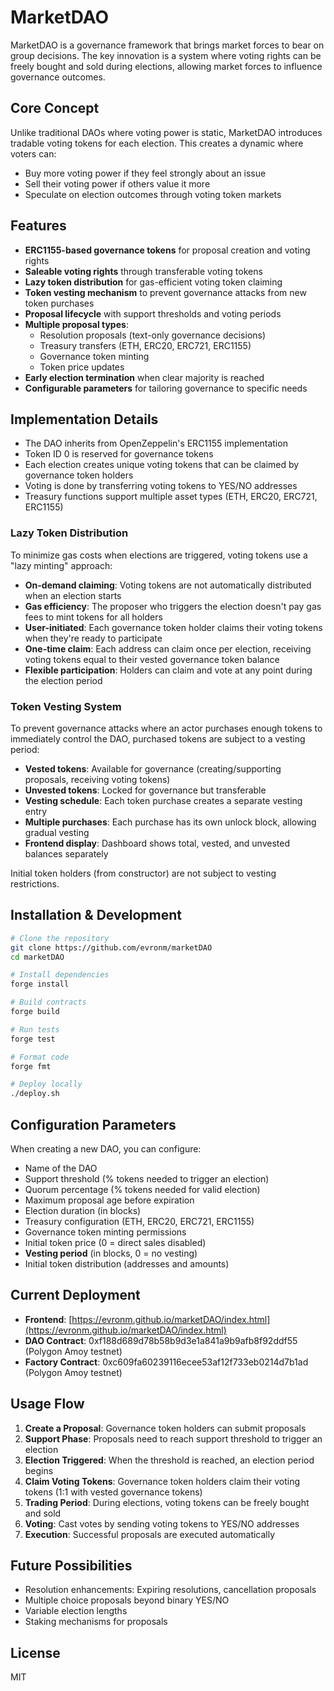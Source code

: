 # MarketDAO

MarketDAO is a governance framework that brings market forces to bear on group decisions. The key innovation is a system where voting rights can be freely bought and sold during elections, allowing market forces to influence governance outcomes.

## Core Concept

Unlike traditional DAOs where voting power is static, MarketDAO introduces tradable voting tokens for each election. This creates a dynamic where voters can:
- Buy more voting power if they feel strongly about an issue
- Sell their voting power if others value it more
- Speculate on election outcomes through voting token markets

## Features

- **ERC1155-based governance tokens** for proposal creation and voting rights
- **Saleable voting rights** through transferable voting tokens
- **Lazy token distribution** for gas-efficient voting token claiming
- **Token vesting mechanism** to prevent governance attacks from new token purchases
- **Proposal lifecycle** with support thresholds and voting periods
- **Multiple proposal types**:
  - Resolution proposals (text-only governance decisions)
  - Treasury transfers (ETH, ERC20, ERC721, ERC1155)
  - Governance token minting
  - Token price updates
- **Early election termination** when clear majority is reached
- **Configurable parameters** for tailoring governance to specific needs

## Implementation Details

- The DAO inherits from OpenZeppelin's ERC1155 implementation
- Token ID 0 is reserved for governance tokens
- Each election creates unique voting tokens that can be claimed by governance token holders
- Voting is done by transferring voting tokens to YES/NO addresses
- Treasury functions support multiple asset types (ETH, ERC20, ERC721, ERC1155)

### Lazy Token Distribution

To minimize gas costs when elections are triggered, voting tokens use a "lazy minting" approach:

- **On-demand claiming**: Voting tokens are not automatically distributed when an election starts
- **Gas efficiency**: The proposer who triggers the election doesn't pay gas fees to mint tokens for all holders
- **User-initiated**: Each governance token holder claims their voting tokens when they're ready to participate
- **One-time claim**: Each address can claim once per election, receiving voting tokens equal to their vested governance token balance
- **Flexible participation**: Holders can claim and vote at any point during the election period

### Token Vesting System

To prevent governance attacks where an actor purchases enough tokens to immediately control the DAO, purchased tokens are subject to a vesting period:

- **Vested tokens**: Available for governance (creating/supporting proposals, receiving voting tokens)
- **Unvested tokens**: Locked for governance but transferable
- **Vesting schedule**: Each token purchase creates a separate vesting entry
- **Multiple purchases**: Each purchase has its own unlock block, allowing gradual vesting
- **Frontend display**: Dashboard shows total, vested, and unvested balances separately

Initial token holders (from constructor) are not subject to vesting restrictions.

## Installation & Development

```bash
# Clone the repository
git clone https://github.com/evronm/marketDAO
cd marketDAO

# Install dependencies
forge install

# Build contracts
forge build

# Run tests
forge test

# Format code
forge fmt

# Deploy locally
./deploy.sh
```

## Configuration Parameters

When creating a new DAO, you can configure:
- Name of the DAO
- Support threshold (% tokens needed to trigger an election)
- Quorum percentage (% tokens needed for valid election)
- Maximum proposal age before expiration
- Election duration (in blocks)
- Treasury configuration (ETH, ERC20, ERC721, ERC1155)
- Governance token minting permissions
- Initial token price (0 = direct sales disabled)
- **Vesting period** (in blocks, 0 = no vesting)
- Initial token distribution (addresses and amounts)

## Current Deployment

- **Frontend**: [https://evronm.github.io/marketDAO/index.html](https://evronm.github.io/marketDAO/index.html)
- **DAO Contract**: 0xf188d689d78b58b9d3e1a841a9b9afb8f92ddf55 (Polygon Amoy testnet)
- **Factory Contract**: 0xc609fa60239116ecee53af12f733eb0214d7b1ad (Polygon Amoy testnet)

## Usage Flow

1. **Create a Proposal**: Governance token holders can submit proposals
2. **Support Phase**: Proposals need to reach support threshold to trigger an election
3. **Election Triggered**: When the threshold is reached, an election period begins
4. **Claim Voting Tokens**: Governance token holders claim their voting tokens (1:1 with vested governance tokens)
5. **Trading Period**: During elections, voting tokens can be freely bought and sold
6. **Voting**: Cast votes by sending voting tokens to YES/NO addresses
7. **Execution**: Successful proposals are executed automatically

## Future Possibilities

- Resolution enhancements: Expiring resolutions, cancellation proposals
- Multiple choice proposals beyond binary YES/NO
- Variable election lengths
- Staking mechanisms for proposals

## License

MIT